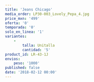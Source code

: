 ```yaml
---
title: 'Jeans Chicago'
media_order: LP30-003_Lovely_Pepa_4.jpg
price_mxn: '499'
oferta: '0'
temporada: '0'
solo_en_linea: '1'
variantes:
    -
        talla: Unitalla
        cantidad: '5'
product_id: LR-43-1J
envios:
    peso: '1000'
published: false
date: '2018-02-12 00:00'
---
```


